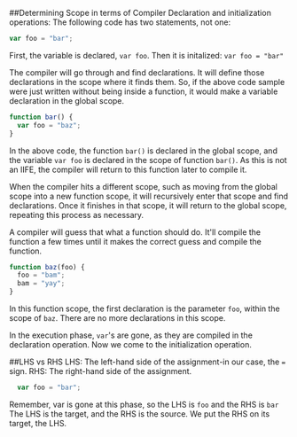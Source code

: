 ##Determining Scope in terms of Compiler
Declaration and initialization operations: The following code has two statements, not one:
```javascript
var foo = "bar";
```
First, the variable is declared, `var foo`. Then it is initalized: `var foo = "bar"` 

The compiler will go through and find declarations. It will define those declarations in the scope where it finds them. So, if the above code sample were just written without being inside a function, it would make a variable declaration in the global scope.

```javascript
function bar() {
  var foo = "baz";
}
```
In the above code, the function `bar()` is declared in the global scope, and the variable `var foo` is declared in the scope of function `bar()`. As this is not an IIFE, the compiler will return to this function later to compile it. 

When the compiler hits a different scope, such as moving from the global scope into a new function scope, it will recursively enter that scope and find declarations. Once it finishes in that scope, it will return to the global scope, repeating this process as necessary.

A compiler will guess that what a function should do. It'll compile the function a few times until it makes the correct guess and compile the function.

```javascript
function baz(foo) {
  foo = "bam";
  bam = "yay";
}
```
In this function scope, the first declaration is the parameter `foo`, within the scope of `baz`. There are no more declarations in this scope.

In the execution phase, `var`'s are gone, as they are compiled in the declaration operation. Now we come to the initialization operation.

##LHS vs RHS
LHS: The left-hand side of the assignment-in our case, the `=` sign.
RHS: The right-hand side of the assignment.
```javascript
  var foo = "bar";
```
Remember, var is gone at this phase, so the LHS is `foo` and the RHS is `bar`
The LHS is the target, and the RHS is the source. We put the RHS on its target, the LHS.